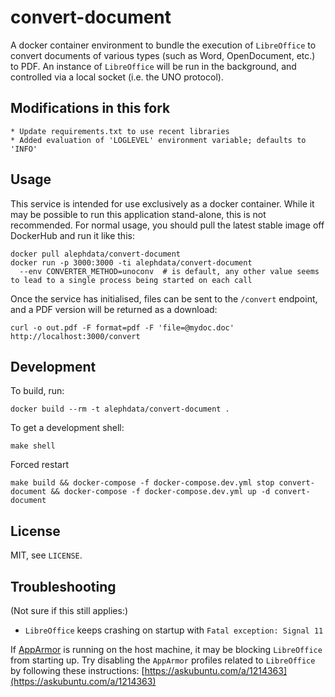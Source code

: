 # convert-document

A docker container environment to bundle the execution of `LibreOffice` to convert documents of various types (such as Word, OpenDocument, etc.) to PDF. An instance of `LibreOffice` will be run in the background, and controlled via a local socket (i.e. the UNO protocol).

## Modifications in this fork
    * Update requirements.txt to use recent libraries
    * Added evaluation of 'LOGLEVEL' environment variable; defaults to 'INFO' 

## Usage

This service is intended for use exclusively as a docker container. While it may be possible to
run this application stand-alone, this is not recommended. For normal usage, you should pull the
latest stable image off DockerHub and run it like this:

```shell
docker pull alephdata/convert-document
docker run -p 3000:3000 -ti alephdata/convert-document
  --env CONVERTER_METHOD=unoconv  # is default, any other value seems to lead to a single process being started on each call
```

Once the service has initialised, files can be sent to the `/convert` endpoint, and a PDF version
will be returned as a download:

```shell
curl -o out.pdf -F format=pdf -F 'file=@mydoc.doc' http://localhost:3000/convert
```

## Development

To build, run:

```shell
docker build --rm -t alephdata/convert-document .
```

To get a development shell:

```shell
make shell
```

Forced restart

```shell
make build && docker-compose -f docker-compose.dev.yml stop convert-document && docker-compose -f docker-compose.dev.yml up -d convert-document
```

## License

MIT, see `LICENSE`.


## Troubleshooting
(Not sure if this still applies:)
* `LibreOffice` keeps crashing on startup with `Fatal exception: Signal 11`

If [AppArmor](https://help.ubuntu.com/community/AppArmor) is running on the host machine, it may be blocking `LibreOffice` from starting up.
Try disabling the `AppArmor` profiles related to `LibreOffice` by following these instructions: [https://askubuntu.com/a/1214363](https://askubuntu.com/a/1214363)
